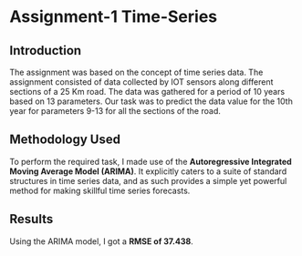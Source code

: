 # Assignment-1 Time-Series
## Introduction
The assignment was based on the concept of time series data. The assignment consisted of data collected by IOT sensors along different sections of a 25 Km road.
The data was gathered for a period of 10 years based on 13 parameters. Our task was to predict the data value for the 10th year for parameters 9-13 for all the
sections of the road.

## Methodology Used
To perform the required task, I made use of the **Autoregressive Integrated Moving Average Model (ARIMA)**. It explicitly caters to a suite of standard structures in time series data, and as such provides a simple yet powerful method for making skillful time series forecasts.

## Results
Using the ARIMA model, I got a **RMSE of 37.438**.
